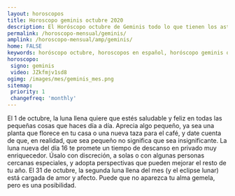 ```yaml
---
layout: horoscopos
title: Horoscopo geminis octubre 2020
description: El Horóscopo octubre de Geminis todo lo que tienen los astros preparados para este mes, amor, trabajo, familia. Todo sobre astrologia, tarot, predicciones. Horoscopo gratis en español, predicciones y astrología.
permalink: /horoscopo-mensual/geminis/
amplink: /horoscopo-mensual/amp/geminis/
home: FALSE
keywords: horóscopo octubre, horoscopos en español, horóscopo geminis octubre , horóscopo esperanza gracia, horoscop, horóscopos gratis, horoscopo geminis, Tarot, Astrologia, Zodíaco, geminis, horoscopo gratis, horoscopo del mes 
horoscopo:
 signo: geminis
 video: JZkfmjv1sd8
ogimg: /images/mes/geminis_mes.png
sitemap:
 priority: 1
 changefreq: 'monthly'
---
```



El 1 de octubre, la luna llena quiere que estés saludable y feliz en todas las pequeñas cosas que haces día a día. Aprecia algo pequeño, ya sea una planta que florece en tu casa o una nueva taza para el café, y date cuenta de que, en realidad, que sea pequeño no significa que sea insignificante. La luna nueva del día 16 te promete un tiempo de descanso en privado muy enriquecedor. Úsalo con discreción, a solas o con algunas personas cercanas especiales, y adopta perspectivas que pueden mejorar el resto de tu año. El 31 de octubre, la segunda luna llena del mes (y el eclipse lunar) está cargada de amor y afecto. Puede que no aparezca tu alma gemela, pero es una posibilidad. 
